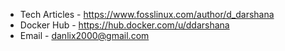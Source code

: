 
- Tech Articles - https://www.fosslinux.com/author/d_darshana
- Docker Hub - https://hub.docker.com/u/ddarshana
- Email  - danlix2000@gmail.com
